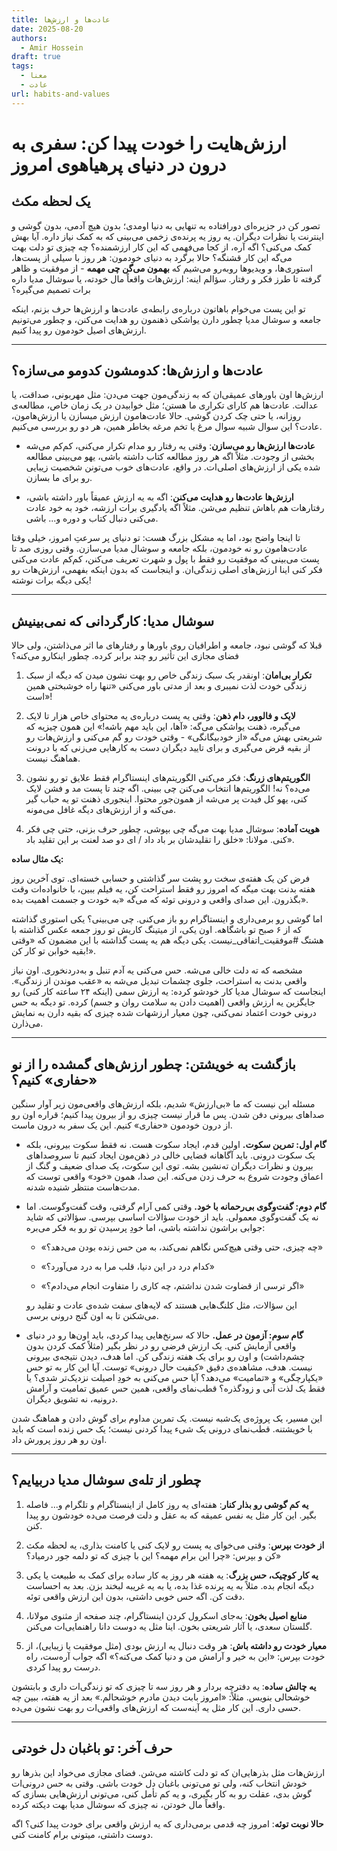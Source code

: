 ```yaml
---
title: عادت‌ها و ارزش‌ها
date: 2025-08-20
authors:
  - Amir Hossein
draft: true
tags:
  - معنا
  - عادت
url: habits-and-values
---
```

# ارزش‌هایت را خودت پیدا کن: سفری به درون در دنیای پرهیاهوی امروز

## یک لحظه مکث

تصور کن در جزیره‌ای دورافتاده به تنهایی به دنیا اومدی؛ بدون هیچ آدمی، بدون گوشی و اینترنت یا نظرات دیگران. یه روز یه پرنده‌ی زخمی می‌بینی که به کمک نیاز داره. آیا بهش کمک می‌کنی؟ اگه آره، از کجا می‌فهمی که این کار ارزشمنده؟ چه چیزی تو دلت بهت می‌گه این کار قشنگه؟ حالا برگرد به دنیای خودمون: هر روز با سیلی از پست‌ها، استوری‌ها، و ویدیوها روبه‌رو می‌شیم که **بهمون می‌گن چی مهمه** - از موفقیت و ظاهر گرفته تا طرز فکر و رفتار. سؤالم اینه: ارزش‌هات واقعاً مال خودته، یا سوشال مدیا داره برات تصمیم می‌گیره؟

تو این پست می‌خوام باهاتون درباره‌ی رابطه‌ی عادت‌ها و ارزش‌ها حرف بزنم، اینکه جامعه و سوشال مدیا چطور دارن یواشکی ذهنمون رو هدایت می‌کنن، و چطور می‌تونیم ارزش‌های اصیل خودمون رو پیدا کنیم. 

---

## عادت‌ها و ارزش‌ها: کدومشون کدومو می‌سازه؟

ارزش‌ها اون باورهای عمیقی‌ان که به زندگی‌مون جهت می‌دن: مثل مهربونی، صداقت، یا عدالت. عادت‌ها هم کارای تکراری ما هستن؛ مثل خوابیدن در یک زمان خاص، مطالعه‌ی روزانه، یا حتی چک کردن گوشی. حالا عادت‌هامون ارزش میسازن یا ارزش‌هامون، عادت؟ این سوال شبیه سوال مرغ یا تخم مرغه بخاطر همین، هر دو رو بررسی می‌کنیم.

- **عادت‌ها ارزش‌ها رو می‌سازن**: وقتی یه رفتار رو مدام تکرار می‌کنی، کم‌کم می‌شه بخشی از وجودت. مثلاً اگه هر روز مطالعه کتاب داشته باشی، یهو می‌بینی مطالعه شده یکی از ارزش‌های اصلی‌ات. در واقع، عادت‌های خوب می‌تونن شخصیت زیبایی رو برای ما بسازن.

- **ارزش‌ها عادت‌ها رو هدایت می‌کنن**: اگه به یه ارزش عمیقاً باور داشته باشی، رفتارهات هم باهاش تنظیم می‌شن. مثلاً اگه یادگیری برات ارزشه، خود به خود عادت می‌کنی دنبال کتاب و دوره و... باشی. 

تا اینجا واضح بود، اما یه مشکل بزرگ هست: تو دنیای پر سرعتِ امروز، خیلی وقتا عادت‌هامون رو نه خودمون، بلکه جامعه و سوشال مدیا می‌سازن. وقتی روزی صد تا پست می‌بینی که موفقیت رو فقط با پول و شهرت تعریف می‌کنن، کم‌کم عادت می‌کنی فکر کنی اینا ارزش‌های اصلی زندگی‌ان. و اینجاست که بدون اینکه بفهمی، ارزش‌هات رو یکی دیگه برات نوشته!

---

## سوشال مدیا: کارگردانی که نمی‌بینیش

قبلا که گوشی نبود، جامعه و اطرافیان روی باورها و رفتارهای ما اثر می‌ذاشتن، ولی حالا فضای مجازی این تأثیر رو چند برابر کرده. چطور اینکارو می‌کنه؟

1. **تکرار بی‌امان**: اونقدر یک سبک زندگی خاص رو بهت نشون میدن که دیگه از سبک زندگی خودت لذت نمیبری و بعد از مدتی باور می‌کنی «تنها راه خوشبختی همین است»!

2. **لایک و فالوور، دام ذهن**: وقتی یه پست درباره‌ی یه محتوای خاص هزار تا لایک می‌گیره، ذهنت یواشکی می‌گه: «آها، این باید مهم باشه!» این همون چیزیه که شریعتی بهش می‌گه «از خودبیگانگی» - وقتی خودت رو گم می‌کنی و ارزش‌هات رو از بقیه قرض می‌گیری و برای تایید دیگران دست به کارهایی می‌زنی که با درونت هماهنگ نیست.

3. **الگوریتم‌های زرنگ**: فکر می‌کنی الگوریتم‌های اینستاگرام فقط علایق تو رو نشون می‌ده؟ نه! الگوریتم‌ها انتخاب می‌کنن چی ببینی. اگه چند تا پست مد و فشن لایک کنی، یهو کل فیدت پر می‌شه از همون‌جور محتوا. اینجوری ذهنت تو یه حباب گیر می‌کنه و از ارزش‌های دیگه غافل می‌مونه.

4. **هویت آماده**: سوشال مدیا بهت می‌گه چی بپوشی، چطور حرف بزنی، حتی چی فکر کنی. مولانا: «خلق را تقلیدشان بر باد داد / ای دو صد لعنت بر این تقلید باد».

**یک مثال ساده:**

فرض کن یک هفته‌ی سخت رو پشت سر گذاشتی و حسابی خسته‌ای. توی آخرین روز هفته بدنت بهت میگه که امروز رو فقط استراحت کن، یه فیلم ببین، با خانواده‌ات وقت بگذرون. این صدای واقعی و درونی توئه که می‌گه «به خودت و جسمت اهمیت بده».

اما گوشی رو برمی‌داری و اینستاگرام رو باز می‌کنی. چی می‌بینی؟ یکی استوری گذاشته که از ۶ صبح تو باشگاهه. اون یکی، از میتینگ کاریش تو روز جمعه عکس گذاشته با هشتگ #موفقیت_اتفاقی_نیست. یکی دیگه هم یه پست گذاشته با این مضمون که «وقتی بقیه خوابن تو کار کن!».

مشخصه که ته دلت خالی می‌شه. حس می‌کنی یه آدم تنبل و به‌دردنخوری. اون نیاز واقعی بدنت به استراحت، جلوی چشمات تبدیل می‌شه به «عقب موندن از زندگی». اینجاست که سوشال مدیا کار خودشو کرده: یه ارزش سمی (اینکه ۲۴ ساعته کار کنی) رو جایگزین یه ارزش واقعی (اهمیت دادن به سلامت روان و جسم) کرده. تو دیگه به حس درونی خودت اعتماد نمی‌کنی، چون معیار ارزشهات شده چیزی که بقیه دارن به نمایش می‌ذارن.

---

## بازگشت به خویشتن: چطور ارزش‌های گمشده را از نو «حفاری» کنیم؟

مسئله این نیست که ما «بی‌ارزش» شدیم، بلکه ارزش‌های واقعی‌مون زیر آوار سنگین صداهای بیرونی دفن شدن. پس ما قرار نیست چیزی رو از بیرون پیدا کنیم؛ قراره اون رو از درون خودمون «حفاری» کنیم. این یک سفر به درون ماست.

- **گام اول: تمرین سکوت.** اولین قدم، ایجاد سکوت هست. نه فقط سکوت بیرونی، بلکه یک سکوت درونی. باید آگاهانه فضایی خالی در ذهن‌مون ایجاد کنیم تا سروصداهای بیرون و نظرات دیگران ته‌نشین بشه. توی این سکوت، یک صدای ضعیف و گنگ از اعماق وجودت شروع به حرف زدن می‌کنه. این صدا، همون «خود» واقعی توست که مدت‌هاست منتظر شنیده شدنه.

- **گام دوم: گفت‌وگوی بی‌رحمانه با خود.** وقتی کمی آرام گرفتی، وقت گفت‌وگوست. اما نه یک گفت‌وگوی معمولی. باید از خودت سؤالات اساسی بپرسی. سؤالاتی که شاید جوابی براشون نداشته باشی، اما خودِ پرسیدن تو رو به فکر می‌بره:
    
    - «چه چیزی، حتی وقتی هیچ‌کس نگاهم نمی‌کند، به من حس زنده بودن می‌دهد؟»
        
    - «کدام درد در این دنیا، قلب مرا به درد می‌آورد؟»
        
    - «اگر ترسی از قضاوت شدن نداشتم، چه کاری را متفاوت انجام می‌دادم؟» 

	این سؤالات، مثل کلنگ‌هایی هستند که لایه‌های سفت شده‌ی عادت و تقلید رو می‌شکنن تا به اون گنج درونی برسی.
        
- **گام سوم: آزمون در عمل.** حالا که سرنخ‌هایی پیدا کردی، باید اون‌ها رو در دنیای واقعی آزمایش کنی. یک ارزش فرضی رو در نظر بگیر (مثلاً کمک کردن بدون چشم‌داشت) و اون رو برای یک هفته زندگی کن. اما هدف، دیدن نتیجه‌ی بیرونی نیست. هدف، مشاهده‌ی دقیق «کیفیت حال درونی» توست. آیا این کار به تو حس «یکپارچگی» و «تمامیت» می‌دهد؟ آیا حس می‌کنی به خودِ اصیلت نزدیک‌تر شدی؟ یا فقط یک لذت آنی و زودگذره؟ قطب‌نمای واقعی، همین حس عمیق تمامیت و آرامش درونیه، نه تشویق دیگران.


این مسیر، یک پروژه‌ی یک‌شبه نیست. یک تمرین مداوم برای گوش دادن و هماهنگ شدن با خویشتنه. قطب‌نمای درونی یک شیء پیدا کردنی نیست؛ یک حس زنده است که باید اون رو هر روز پرورش داد.


---

## چطور از تله‌ی سوشال مدیا دربیایم؟


1. **یه کم گوشی رو بذار کنار**: هفته‌ای یه روز کامل از اینستاگرام و تلگرام و... فاصله بگیر. این کار مثل یه نفس عمیقه که به عقل و دلت فرصت می‌ده خودشون رو پیدا کنن.
    
2. **از خودت بپرس**: وقتی می‌خوای یه پست رو لایک کنی یا کامنت بذاری، یه لحظه مکث کن و بپرس: «چرا این برام مهمه؟ این با چیزی که تو دلمه جور درمیاد؟»
    
3. **یه کار کوچیک، حس بزرگ**: یه هفته هر روز یه کار ساده برای کمک به طبیعت یا یکی دیگه انجام بده. مثلاً به یه پرنده غذا بده، یا به یه غریبه لبخند بزن. بعد به احساست دقت کن. اگه حس خوبی داشتی، بدون این ارزش واقعی توئه.
    
4. **منابع اصیل بخون**: به‌جای اسکرول کردن اینستاگرام، چند صفحه از مثنوی مولانا، گلستان سعدی، یا آثار شریعتی بخون. اینا مثل یه دوست دانا راهنمایی‌ات می‌کنن.
    
5. **معیار خودت رو داشته باش**: هر وقت دنبال یه ارزش بودی (مثل موفقیت یا زیبایی)، از خودت بپرس: «این به خیر و آرامش من و دنیا کمک می‌کنه؟» اگه جواب آره‌ست، راه درست رو پیدا کردی.
    

**یه چالش ساده**: یه دفترچه بردار و هر روز سه تا چیزی که تو زندگی‌ات داری و بابتشون خوشحالی بنویس. مثلاً: «امروز بابت دیدن مادرم خوشحالم.» بعد از یه هفته، ببین چه حسی داری. این کار مثل یه آینه‌ست که ارزش‌های واقعی‌ات رو بهت نشون می‌ده.

---

## حرف آخر: تو باغبان دل خودتی

ارزش‌هات مثل بذرهایی‌ان که تو دلت کاشته می‌شن. فضای مجازی می‌خواد این بذرها رو خودش انتخاب کنه، ولی تو می‌تونی باغبان دل خودت باشی. وقتی به حس درونی‌ات گوش بدی، عقلت رو به کار بگیری، و یه کم تأمل کنی، می‌تونی ارزش‌هایی بسازی که واقعاً مال خودتن، نه چیزی که سوشال مدیا بهت دیکته کرده.

**حالا نوبت توئه**: امروز چه قدمی برمی‌داری که یه ارزش واقعی برای خودت پیدا کنی؟ اگه دوست داشتی،‌ میتونی برام کامنت کنی.
